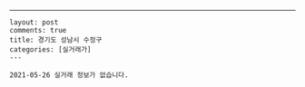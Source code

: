---
    layout: post
    comments: true
    title: 경기도 성남시 수정구
    categories: [실거래가]
    ---

    2021-05-26 실거래 정보가 없습니다.

    